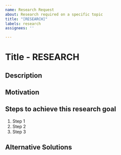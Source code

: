```yaml
---
name: Research Request
about: Research required on a specific topic
title: "[RESEARCH]"
labels: research
assignees: ''

---
```


# Title - RESEARCH

## Description

## Motivation

## Steps to achieve this research goal

1. Step 1
2. Step 2
3. Step 3

## Alternative Solutions
